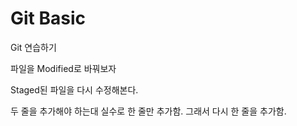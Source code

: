 # Git Basic

Git 연습하기

파일을 Modified로 바꿔보자

Staged된 파일을 다시 수정해본다.


두 줄을 추가해야 하는대 실수로 한 줄만 추가함.
그래서 다시 한 줄을 추가함.
